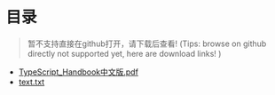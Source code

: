 # 目录
> 暂不支持直接在github打开，请下载后查看! (Tips: browse on github directly not supported yet, here are download links! )
- [TypeScript_Handbook中文版.pdf](./blob/master/TypeScript_Handbook中文版.pdf)
- [text.txt](./blob/master/text.txt)

